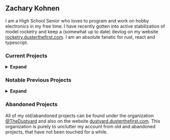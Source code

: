 ## Zachary Kohnen
I am a High School Senior who loves to program and work on hobby electronics in my free time. I have recently gotten into active stabilization of model rocketry 
and keep a (somewhat up to date) devlog on my website [rocketry.dusterthefirst.com](https://rocketry.dusterthefirst.com). I am an absolute fanatic for rust, react and typescript.
 
### Current Projects
<details>
 <summary><b>Expand</b></summary>
 
- [annoy](https://github.com/DusterTheFirst/annoy) was a small hobby project to create a little annoying toy that my SO could control remotely and get my attention when I get sucked into a project. It uses an ESP8266 and a whole load of reverse proxying to be accessible on the internet. When put together, it is a little annoying box of fun.
- [sxfs](https://github.com/DusterTheFirst/sxfs) was maybe the first project I have made, that had a successful 2nd version. This app is a simple file server for screenshot uploads from the ShareX utility. I have since switched to daily driving linux, meaning that I can no longer use ShareX. I know that this basically could have been implemented in nginx configs, but it was a good learning experience for backend rust and typescript projects.
- [stfu](https://github.com/DusterTheFirst/stfu) being a personal hobby project, it has an unprofessional name, but actually is a little useful project. It is a daemon/client duo that can easily mute a whole discord channel with ease and quickly (after the first cold run due to the slowness of the daemon starting)
- [SD](https://github.com/DusterTheFirst/sd) is an online D&D like magic card creator, designed for custom campaigns. The tool was never really used in a campaign, but has been very useful for the DM it was created for. It was a great project for working on a full client side app in react, and probably was the reason I chose to use React Native for the WHS Helper App.
- [teensyduino-rs](https://github.com/DusterTheFirst/teensyduino-rs) is a somewhat ongoing project to create safe rust bindings to the teensyduino library which goes along with [my fork of the platformio teensyduino framework](https://github.com/DusterTheFirst/framework-arduinoteensy-better-ffi) which exposes many more of the functions as a C ABI so that it can be lined into rust.
- [rocketry](https://rocketry.dusterthefirst.com/) is an ongoing learning project of creating and flying a thrust vector controlled rocket. I try to keep an ongoing devlog but the source code, for now, is all private.

</details>

### Notable Previous Projects
<details>
 <summary><b>Expand</b></summary>
 
- [WHS Helper App](https://github.com/whsha) was my first big user facing project. An IOS/Android app to help students manage their confusing schedule in my school. This app was a large success at first, but I have learned a lot about app development through the process of making it, and definitely learned that spending almost all of my waking hours on this project had been wearing me down. Since no one in the school was able to or willing to take up the app, when I graduate, it will more or less fade into oblivion.
- [BicBacBoe](//github.com/TheDustyard/bicbacboe-1.0) was my first full stack web application that was a simple 1v1 tictactoe game. It's server code has long been lost, but it was my first project I was able to share with friends. I even tried to make a second (failed) version that can be found [here](https://github.com/TheDustyard/bicbacboe)
- [Beepus](https://github.com/TheDustyard/beepus), [WHS Help Bot](https://github.com/TheDustyard/WHS-Help-Bot) and [RobbieBotten](https://github.com/TheDustyard/RobbieBotten) were discord bots that I had made for specific discord servers. Beepus was a great moderation bot, but was never used enough before the server ended up dying. Robbie Botten on the other hand was deployed in a huge community server and got tons of use, but after I had left the server, its use became limited and eventually was taken offline. The WHS Help Bot never really became much, but its goal was to be a role management bot for a school discord server, that like many, died before the bot was done.
- [LoginWithDiscord](https://github.com/TheDustyard/Login-With-Discord) was maybe and biggest library that I have made. It was designed to be a super simple, one function call, login button for discord. It was never reliable enough to truly use but many people picked it up, (many of who had no idea what they were doing, they just saw the words login and discord) and it became a mess to maintain, eventually being released into the dustyard after a failed rewrite of the library.
- [StoragePlus](https://github.com/TheDustyard/StoragePlus) was a small spigot minecraft plugin that provided backpack like/shulker box like tools. Minecraft eventually added native tools to achieve this better, which lead to me abandoning the project.
- [Mechan.JS](https://github.com/TheDustyard/mechan.js) was maybe the library that I put the most work into, a command handling library for discord, in typescript. It involved a bunch of new challenges, such as parsing and creating a good, well thought out user facing API. This library was eventually scrapped, as I moved away from typescript for backend services, but still holds a place near and dear in my heart. The part I am most proud of are the documentation website which has detailed documentation written all out by hand ([mechan.js.org](https://mechan.js.org/docs))
- [GUIShopMinus](https://github.com/whsmc/GUIShopMinus) was going to be a FOSS (Free and Open Source Software) alternative to the popular GUIShopPlus spigot plugin with a web GUI to configure the shop. The MC server that it was commissioned for eventually fell through, but the shop plugin still had a lot of work to be done, so it was abandoned.
- [Matts Mashups](https://github.com/lemmiejustyeet) was a commissioned website for a friend who wanted a place to store and share their musical mashups of songs. It came fully to fruition, but the person who it was created for never ended up using it and eventually I took the server offline. It was very useful as practice to learn about databases, for it was the first heavily database centered program I made.
- [React TypeDoc](https://github.com/reacttypedoc) was a failed attempt to automate the process of making typescript docs and to put them in a cool, sexy, react based SPI. The documentation on typedoc at the time was sparse, so making a tool to understand the typedoc output was a pain, more than it was worth, eventually leaving me to abandon the project.
- [BYOB](https://github.com/TheDustyard/BYOB) or Build Your Own Bot, was an idea to create a modular discord bot which could serve almost all purposes. People would be able to develop their modules for the bot and users of the bot could enable and disable the modules according to their use case. The modules were meant to be super simple, either in LUA or some other custom programming language so that anyone could just pick it up and make a plugin for their server. This ended up not making sense in the long run, due to the complexities.
- [MGMT](https://github.com/DusterTheFirst/MGMT) was an idea to create a custom server management panel, tightly integrated into minecraft so that you could more closely control you minecraft servers, and waste less clock cycles on the webpanel, by writing it in rust, over the more common Java.
- [MCProxy](https://github.com/DusterTheFirst/mcproxy) was an extension of MGMT that actually came to fruition. It was a reverse proxy for minecraft servers, allowing multiple discord servers to run over the same port. This, if integrated into MGMT would remove the need to port forward every single mc server, and instead just create A/CNAME records to point to the same server, which will then get filtered by their connecting record.

</details>

### Abandoned Projects
All of my old/abandoned projects can be found under the organization [@TheDustyard](https://github.com/TheDustyard) and also on the website [dustyard.dusterthefirst.com](https://dustyard.dusterthefirst.com/). This organization is purely to unclutter my account from old and abandoned projects, that have not been touched for a while.
